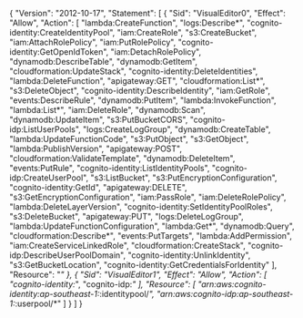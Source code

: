 {
  "Version": "2012-10-17",
  "Statement": [
      {
          "Sid": "VisualEditor0",
          "Effect": "Allow",
          "Action": [
              "lambda:CreateFunction",
              "logs:Describe*",
              "cognito-identity:CreateIdentityPool",
              "iam:CreateRole",
              "s3:CreateBucket",
              "iam:AttachRolePolicy",
              "iam:PutRolePolicy",
              "cognito-identity:GetOpenIdToken",
              "iam:DetachRolePolicy",
              "dynamodb:DescribeTable",
              "dynamodb:GetItem",
              "cloudformation:UpdateStack",
              "cognito-identity:DeleteIdentities",
              "lambda:DeleteFunction",
              "apigateway:GET",
              "cloudformation:List*",
              "s3:DeleteObject",
              "cognito-identity:DescribeIdentity",
              "iam:GetRole",
              "events:DescribeRule",
              "dynamodb:PutItem",
              "lambda:InvokeFunction",
              "lambda:List*",
              "iam:DeleteRole",
              "dynamodb:Scan",
              "dynamodb:UpdateItem",
              "s3:PutBucketCORS",
              "cognito-idp:ListUserPools",
              "logs:CreateLogGroup",
              "dynamodb:CreateTable",
              "lambda:UpdateFunctionCode",
              "s3:PutObject",
              "s3:GetObject",
              "lambda:PublishVersion",
              "apigateway:POST",
              "cloudformation:ValidateTemplate",
              "dynamodb:DeleteItem",
              "events:PutRule",
              "cognito-identity:ListIdentityPools",
              "cognito-idp:CreateUserPool",
              "s3:ListBucket",
              "s3:PutEncryptionConfiguration",
              "cognito-identity:GetId",
              "apigateway:DELETE",
              "s3:GetEncryptionConfiguration",
              "iam:PassRole",
              "iam:DeleteRolePolicy",
              "lambda:DeleteLayerVersion",
              "cognito-identity:SetIdentityPoolRoles",
              "s3:DeleteBucket",
              "apigateway:PUT",
              "logs:DeleteLogGroup",
              "lambda:UpdateFunctionConfiguration",
              "lambda:Get*",
              "dynamodb:Query",
              "cloudformation:Describe*",
              "events:PutTargets",
              "lambda:AddPermission",
              "iam:CreateServiceLinkedRole",
              "cloudformation:CreateStack",
              "cognito-idp:DescribeUserPoolDomain",
              "cognito-identity:UnlinkIdentity",
              "s3:GetBucketLocation",
              "cognito-identity:GetCredentialsForIdentity"
          ],
          "Resource": "*"
      },
      {
          "Sid": "VisualEditor1",
          "Effect": "Allow",
          "Action": [
              "cognito-identity:*",
              "cognito-idp:*"
          ],
          "Resource": [
              "arn:aws:cognito-identity:ap-southeast-1:*:identitypool/*",
              "arn:aws:cognito-idp:ap-southeast-1:*:userpool/*"
          ]
      }
  ]
}